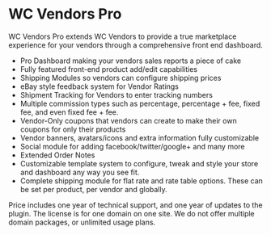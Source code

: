 WC Vendors Pro
==============

WC Vendors Pro extends WC Vendors to provide a true marketplace experience for your vendors through a comprehensive front end dashboard. 

- Pro Dashboard making your vendors sales reports a piece of cake
- Fully featured front-end product add/edit capabilities
- Shipping Modules so vendors can configure shipping prices
- eBay style feedback system for Vendor Ratings
- Shipment Tracking for Vendors to enter tracking numbers
- Multiple commission types such as percentage, percentage + fee, fixed fee, and even fixed fee + fee.
- Vendor-Only coupons that vendors can create to make their own coupons for only their products
- Vendor banners, avatars/icons and extra information fully customizable
- Social module for adding facebook/twitter/google+ and many more
- Extended Order Notes
- Customizable template system to configure, tweak and style your store and dashboard any way you see fit.
- Complete shipping module for flat rate and rate table options. These can be set per product, per vendor and globally.

Price includes one year of technical support, and one year of updates to the plugin. The license is for one domain on one site. We do not offer multiple domain packages, or unlimited usage plans.